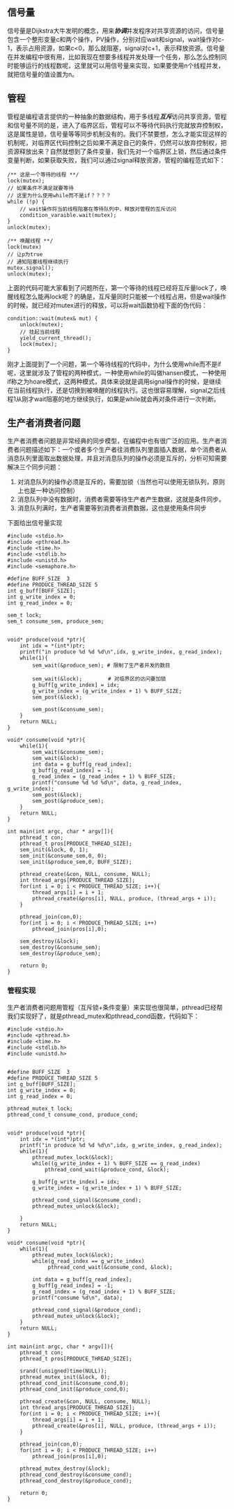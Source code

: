 ## 信号量
信号量是Dijkstra大牛发明的概念，用来***协调***并发程序对共享资源的访问，信号量包含一个整形变量c和两个操作，PV操作，分别对应wait和signal，wait操作对c-1，表示占用资源，如果c<0，那么就阻塞，signal对c+1，表示释放资源。信号量在并发编程中很有用，比如我现在想要多线程并发处理一个任务，那么怎么控制同时能够运行的线程数呢，这里就可以用信号量来实现，如果要使用n个线程并发，就把信号量的值设置为n。

## 管程
管程是编程语言提供的一种抽象的数据结构，用于多线程***互斥***访问共享资源，管程和信号量不同的是，进入了临界区后，管程可以不等待代码执行完就放弃控制权，这是属性是锁，信号量等等同步机制没有的。我们不禁要想，怎么才能实现这样的机制呢，对临界区代码控制之后如果不满足自己的条件，仍然可以放弃控制权，把资源释放出来？自然就想到了条件变量，我们先对一个临界区上锁，然后通过条件变量判断，如果获取失败，我们可以通过signal释放资源，管程的编程范式如下：
```
/** 这是一个等待的线程 **/
lock(mutex);
// 如果条件不满足就要等待
// 这里为什么使用while而不是if？？？？
while (!p) {
	// wait操作将当前线程阻塞在等待队列中，释放对管程的互斥访问
	condition_varaible.wait(mutex);
}
unlock(mutex);

/** 唤醒线程 **/
lock(mutex)
// 让p为true
// 通知阻塞线程继续执行
mutex.signal();
unlock(mutex);
```
上面的代码可能大家看到了问题所在，第一个等待的线程已经将互斥量lock了，唤醒线程怎么能再lock呢？的确是，互斥量同时只能被一个线程占用，但是wait操作的时候，就已经对mutex进行的释放，可以将wait函数协程下面的伪代码：
```
condition::wait(mutex& mut) {
	unlock(mutex);
	// 挂起当前线程
	yield_current_thread();
	lock(mutex);
}
```

刚才上面提到了一个问题，第一个等待线程的代码中，为什么使用while而不是if呢，这里就涉及了管程的两种模式，一种使用while的叫做hansen模式，一种使用if称之为hoare模式，这两种模式，具体来说就是调用signal操作的时候，是继续在当前线程执行，还是切换到被唤醒的线程执行。这也很容易理解，signal之后线程1从刚才wait阻塞的地方继续执行，如果是while就会再对条件进行一次判断。

## 生产者消费者问题
生产者消费者问题是非常经典的同步模型，在编程中也有很广泛的应用。生产者消费者问题描述如下：一个或者多个生产者往消费队列里面插入数据，单个消费者从消息队列里面取出数据处理，并且对消息队列的操作必须是互斥的，分析可知需要解决三个同步问题：
1. 对消息队列的操作必须是互斥的，需要加锁（当然也可以使用无锁队列，原则上也是一种访问控制）
2. 消息队列中没有数据时，消费者需要等待生产者产生数据，这就是条件同步。
3. 消息队列满时，生产者需要等到消费者消费数据，这也是使用条件同步

下面给出信号量实现
```
#include <stdio.h>
#include <pthread.h>
#include <time.h>
#include <stdlib.h>
#include <unistd.h>
#include <semaphore.h>

#define BUFF_SIZE  3
#define PRODUCE_THREAD_SIZE 5
int g_buff[BUFF_SIZE];
int g_write_index = 0;
int g_read_index = 0;

sem_t lock;
sem_t consume_sem, produce_sem;


void* produce(void *ptr){
    int idx = *(int*)ptr;
    printf("in produce %d %d %d\n",idx, g_write_index, g_read_index);
    while(1){
        sem_wait(&produce_sem); # 限制了生产者并发的数目

        sem_wait(&lock);　　　　　# 对临界区的访问要加锁
        g_buff[g_write_index] = idx;
        g_write_index = (g_write_index + 1) % BUFF_SIZE;
        sem_post(&lock);

        sem_post(&consume_sem);
    }
    return NULL;
}

void* consume(void *ptr){
    while(1){
        sem_wait(&consume_sem);
        sem_wait(&lock);
        int data = g_buff[g_read_index];
        g_buff[g_read_index] = -1;
        g_read_index = (g_read_index + 1) % BUFF_SIZE;
        printf("consume %d %d %d\n", data, g_read_index, g_write_index);
        sem_post(&lock);
        sem_post(&produce_sem);
    }
    return NULL;
}

int main(int argc, char * argv[]){
    pthread_t con;
    pthread_t pros[PRODUCE_THREAD_SIZE];
    sem_init(&lock, 0, 1);
    sem_init(&consume_sem,0, 0);
    sem_init(&produce_sem,0, BUFF_SIZE);

    pthread_create(&con, NULL, consume, NULL);
    int thread_args[PRODUCE_THREAD_SIZE];
    for(int i = 0; i < PRODUCE_THREAD_SIZE; i++){
        thread_args[i] = i + 1;
        pthread_create(&pros[i], NULL, produce, (thread_args + i));
    }

    pthread_join(con,0);
    for(int i = 0; i < PRODUCE_THREAD_SIZE; i++)
        pthread_join(pros[i],0);

    sem_destroy(&lock);
    sem_destroy(&consume_sem);
    sem_destroy(&produce_sem);

    return 0;
}
```

### 管程实现
生产者消费者问题用管程（互斥锁+条件变量）来实现也很简单，pthread已经帮我们实现好了，就是pthread_mutex和pthread_cond函数，代码如下：
```
#include <stdio.h>
#include <pthread.h>
#include <time.h>
#include <stdlib.h>
#include <unistd.h>


#define BUFF_SIZE  3
#define PRODUCE_THREAD_SIZE 5
int g_buff[BUFF_SIZE];
int g_write_index = 0;
int g_read_index = 0;

pthread_mutex_t lock;
pthread_cond_t consume_cond, produce_cond;


void* produce(void *ptr){
    int idx = *(int*)ptr;
    printf("in produce %d %d %d\n",idx, g_write_index, g_read_index);
    while(1){
        pthread_mutex_lock(&lock);
        while((g_write_index + 1) % BUFF_SIZE == g_read_index)
            pthread_cond_wait(&produce_cond, &lock);

        g_buff[g_write_index] = idx;
        g_write_index = (g_write_index + 1) % BUFF_SIZE;

        pthread_cond_signal(&consume_cond);
        pthread_mutex_unlock(&lock);

    }
    return NULL;
}

void* consume(void *ptr){
    while(1){
        pthread_mutex_lock(&lock);
        while(g_read_index == g_write_index)
             pthread_cond_wait(&consume_cond, &lock);

        int data = g_buff[g_read_index];
        g_buff[g_read_index] = -1;
        g_read_index = (g_read_index + 1) % BUFF_SIZE;
        printf("consume %d\n", data);

        pthread_cond_signal(&produce_cond);
        pthread_mutex_unlock(&lock);
    }
    return NULL;
}

int main(int argc, char * argv[]){
    pthread_t con;
    pthread_t pros[PRODUCE_THREAD_SIZE];

    srand((unsigned)time(NULL));
    pthread_mutex_init(&lock, 0);
    pthread_cond_init(&consume_cond,0);
    pthread_cond_init(&produce_cond,0);

    pthread_create(&con, NULL, consume, NULL);
    int thread_args[PRODUCE_THREAD_SIZE];
    for(int i = 0; i < PRODUCE_THREAD_SIZE; i++){
        thread_args[i] = i + 1;
        pthread_create(&pros[i], NULL, produce, (thread_args + i));
    }

    pthread_join(con,0);
    for(int i = 0; i < PRODUCE_THREAD_SIZE; i++)
        pthread_join(pros[i],0);

    pthread_mutex_destroy(&lock);
    pthread_cond_destroy(&consume_cond);
    pthread_cond_destroy(&produce_cond);

    return 0;
}
```
